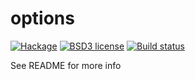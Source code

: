 # options

[![Hackage](https://img.shields.io/hackage/v/options.svg)](https://hackage.haskell.org/package/options)
[![BSD3 license](https://img.shields.io/badge/license-BSD3-blue.svg)](LICENSE)
[![Build status](https://secure.travis-ci.org/chessai/options.svg)](https://travis-ci.org/chessai/options)

See README for more info